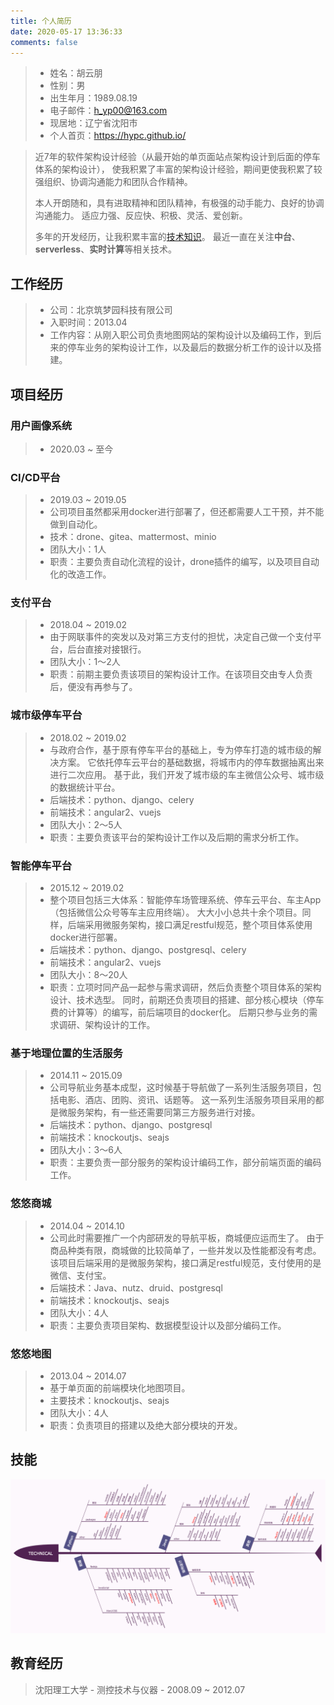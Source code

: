```yaml
---
title: 个人简历
date: 2020-05-17 13:36:33
comments: false
---
```


> * 姓名：胡云朋
> * 性别：男
> * 出生年月：1989.08.19
> * 电子邮件：h_yp00@163.com
> * 现居地：辽宁省沈阳市
> * 个人首页：https://hypc.github.io/

> 近7年的软件架构设计经验（从最开始的单页面站点架构设计到后面的停车体系的架构设计），
> 使我积累了丰富的架构设计经验，期间更使我积累了较强组织、协调沟通能力和团队合作精神。
>
> 本人开朗随和，具有进取精神和团队精神，有极强的动手能力、良好的协调沟通能力。
> 适应力强、反应快、积极、灵活、爱创新。
>
> 多年的开发经历，让我积累丰富的[技术知识](/technical-stack/)。
> 最近一直在关注**中台**、**serverless**、**实时计算**等相关技术。

## 工作经历

> * 公司：北京筑梦园科技有限公司
> * 入职时间：2013.04
> * 工作内容：从刚入职公司负责地图网站的架构设计以及编码工作，到后来的停车业务的架构设计工作，以及最后的数据分析工作的设计以及搭建。

## 项目经历

### 用户画像系统

> * 2020.03 ~ 至今

### CI/CD平台

> * 2019.03 ~ 2019.05
> * 公司项目虽然都采用docker进行部署了，但还都需要人工干预，并不能做到自动化。
> * 技术：drone、gitea、mattermost、minio
> * 团队大小：1人
> * 职责：主要负责自动化流程的设计，drone插件的编写，以及项目自动化的改造工作。

### 支付平台

> * 2018.04 ~ 2019.02
> * 由于网联事件的突发以及对第三方支付的担忧，决定自己做一个支付平台，后台直接对接银行。
> * 团队大小：1～2人
> * 职责：前期主要负责该项目的架构设计工作。在该项目交由专人负责后，便没有再参与了。

### 城市级停车平台

> * 2018.02 ~ 2019.02
> * 与政府合作，基于原有停车平台的基础上，专为停车打造的城市级的解决方案。
>   它依托停车云平台的基础数据，将城市内的停车数据抽离出来进行二次应用。
>   基于此，我们开发了城市级的车主微信公众号、城市级的数据统计平台。
> * 后端技术：python、django、celery
> * 前端技术：angular2、vuejs
> * 团队大小：2～5人
> * 职责：主要负责该平台的架构设计工作以及后期的需求分析工作。

### 智能停车平台

> * 2015.12 ~ 2019.02
> * 整个项目包括三大体系：智能停车场管理系统、停车云平台、车主App（包括微信公众号等车主应用终端）。
>   大大小小总共十余个项目。同样，后端采用微服务架构，接口满足restful规范，整个项目体系使用docker进行部署。
> * 后端技术：python、django、postgresql、celery
> * 前端技术：angular2、vuejs
> * 团队大小：8～20人
> * 职责：立项时同产品一起参与需求调研，然后负责整个项目体系的架构设计、技术选型。
>   同时，前期还负责项目的搭建、部分核心模块（停车费的计算等）的编写，前后端项目的docker化。
>   后期只参与业务的需求调研、架构设计的工作。

### 基于地理位置的生活服务

> * 2014.11 ~ 2015.09
> * 公司导航业务基本成型，这时候基于导航做了一系列生活服务项目，包括电影、酒店、团购、资讯、话题等。
>   这一系列生活服务项目采用的都是微服务架构，有一些还需要同第三方服务进行对接。
> * 后端技术：python、django、postgresql
> * 前端技术：knockoutjs、seajs
> * 团队大小：3～6人
> * 职责：主要负责一部分服务的架构设计编码工作，部分前端页面的编码工作。

### 悠悠商城

> * 2014.04 ~ 2014.10
> * 公司此时需要推广一个内部研发的导航平板，商城便应运而生了。
>   由于商品种类有限，商城做的比较简单了，一些并发以及性能都没有考虑。
>   该项目后端采用的是微服务架构，接口满足restful规范，支付使用的是微信、支付宝。
> * 后端技术：Java、nutz、druid、postgresql
> * 前端技术：knockoutjs、seajs
> * 团队大小：4人
> * 职责：主要负责项目架构、数据模型设计以及部分编码工作。

### 悠悠地图

> * 2013.04 ~ 2014.07
> * 基于单页面的前端模块化地图项目。
> * 主要技术：knockoutjs、seajs
> * 团队大小：4人
> * 职责：负责项目的搭建以及绝大部分模块的开发。

## 技能

![](/images/technical-stack.png)

## 教育经历

> 沈阳理工大学 - 测控技术与仪器 - 2008.09 ~ 2012.07
